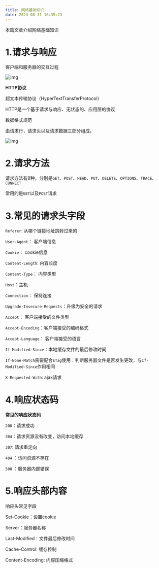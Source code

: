 ```yaml
---
title: 网络基础知识
date: 2023-08-31 16:39:23
---
```


本篇文章介绍网络基础知识



# 1.请求与响应



客户端和服务器的交互过程



![img](https://gitee.com/gmbjzg/xybc_gzh/raw/master/2021-8-27/1630055506321-image.png)



**HTTP协议**



超文本传输协议（HyperTextTransferProtocol）



HTTP是一个基于请求与响应、无状态的、应用层的协议



数据格式规范



由请求行，请求头以及请求数据三部分组成。



![img](https://gitee.com/gmbjzg/xybc_gzh/raw/master/2021-8-27/1630056691749-image.png)



# 2.请求方法



请求方法有8种，分别是`GET`、`POST`、`HEAD`、`PUT`、`DELETE`、`OPTIONS`、`TRACE`、`CONNECT`



常用的是`GET`以及`POST`请求



# 3.常见的请求头字段



`Referer`: 从哪个链接地址跳转过来的



`User-Agent`： 客户端信息



`Cookie`： cookie信息



`Content-Length`: 内容长度



`Content-Type`： 内容类型



`Host`：主机



`Connection`： 保持连接



`Upgrade-Insecure-Requests`：升级为安全的请求



`Accept`： 客户端接受的文件类型



`Accept-Encoding`：客户端接受的编码格式



`Accept-Language`： 客户端接受的语言



`If-Modified-Since`：本地缓存文件的最后修改时间



`If-None-Match`需要配合`ETag`使用：判断服务器文件是否发生更改，与`If-Modified-Since`作用相同



`X-Requested-With`: ajax请求



# 4.响应状态码



**常见的响应状态码**



`200`：请求成功



`304`：请求资源没有改变，访问本地缓存



`307`: 请求重定向



`404` ：访问资源不存在



`500` ：服务器内部错误



# 5.响应头部内容



响应头常见字段



Set-Cookie：设置cookie



Server：服务器名称



Last-Modified：文件最后修改时间



Cache-Control: 缓存控制



Content-Encoding: 内容压缩格式
